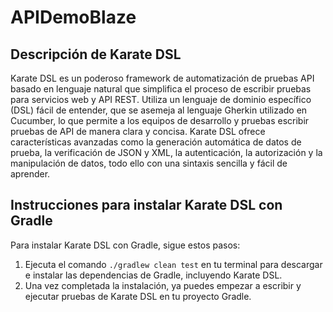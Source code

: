 ﻿# APIDemoBlaze
## Descripción de Karate DSL

Karate DSL es un poderoso framework de automatización de pruebas API basado en lenguaje natural que simplifica el proceso de escribir pruebas para servicios web y API REST. Utiliza un lenguaje de dominio específico (DSL) fácil de entender, que se asemeja al lenguaje Gherkin utilizado en Cucumber, lo que permite a los equipos de desarrollo y pruebas escribir pruebas de API de manera clara y concisa. Karate DSL ofrece características avanzadas como la generación automática de datos de prueba, la verificación de JSON y XML, la autenticación, la autorización y la manipulación de datos, todo ello con una sintaxis sencilla y fácil de aprender.

## Instrucciones para instalar Karate DSL con Gradle

Para instalar Karate DSL con Gradle, sigue estos pasos:

1. Ejecuta el comando `./gradlew clean test` en tu terminal para descargar e instalar las dependencias de Gradle, incluyendo Karate DSL.
2. Una vez completada la instalación, ya puedes empezar a escribir y ejecutar pruebas de Karate DSL en tu proyecto Gradle.

